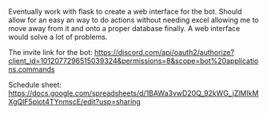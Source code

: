 Eventually work with flask to create a web interface for the bot. Should allow for an easy an way to do actions without needing excel allowing me to move away from it and onto a proper database finally. A web interface would solve a lot of problems.


The invite link for the bot: https://discord.com/api/oauth2/authorize?client_id=1012077296515039324&permissions=8&scope=bot%20applications.commands

Schedule sheet: https://docs.google.com/spreadsheets/d/1BAWa3vwD20Q_92kWG_jZlMIkMXgQlF5piot4TYnmscE/edit?usp=sharing
